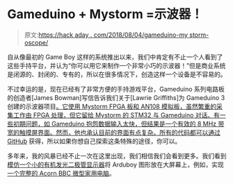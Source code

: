 # Gameduino + Mystorm =示波器！

> 原文:[https://hack aday . com/2018/08/04/gameduino-my storm-oscope/](https://hackaday.com/2018/08/04/gameduino-mystorm-oscilloscope/)

自从像最初的 Game Boy 这样的系统推出以来，我们中肯定有不止一个人看到了这些手持平台，并认为“你可以用它来制作一个非常小巧的示波器！”但是商业系统是闭源的、封闭的、专有的，所以在很多情况下，创造这样一个设备是不容易的。

不过幸运的是，现在已经有了非常方便的手持游戏平台，Gameduino 系列电路板的创造者[James Bowman]写信告诉我们关于[Lawrie Griffiths]为 Gameduino 3 创建的示波器项目[。它使用 Mystorm FPGA 板和 AN108 模拟板，虽然繁重的采集工作由 FPGA 处理，但它留给 Mystorm 的 STM32 与 Gameduino 对话。有一些初期问题，如 Gameduino 抱怨数据输入太快，但结果是一个有效的 8 MHz 带宽的触摸屏界面。然而，他也承认目前的界面有点复杂。](https://forum.mystorm.uk/t/gameduino-oscilloscope/447)[所有的代码都可以通过 GitHub](https://github.com/lawrie/verilog_examples/blob/master/fpga/oscilloscope/oscilloscope/oscilloscope.ino) 获得，所以如果你想自己探索这条特殊的途径，你可以。

多年来，我的风暴已经不止一次在这里出现，我们相信我们会看到更多。我们看到[模仿一个小的有机发光二极管显示器](https://hackaday.com/2018/03/11/fpga-magic-puts-little-embedded-screens-up-on-the-big-screen/)将 Arduboy 图形放在大屏幕上，例如，实现[一个完整的 Acorn BBC 微型家用电脑](https://hackaday.com/2017/09/24/a-very-2017-take-on-a-bbc-micro/)。